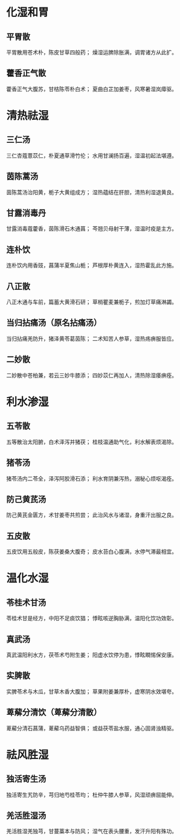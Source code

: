 # 化湿和胃 
## 平胃散
平胃散用苍术朴，陈皮甘草四般药； 
燥湿运脾除胀满，调胃诸方从此扩。 
## 藿香正气散
藿香正气大腹苏，甘桔陈苓朴白术； 
夏曲白芷加姜枣，风寒暑湿岚瘴驱。
# 清热祛湿
## 三仁汤
三仁杏蔻薏苡仁，朴夏通草滑竹伦； 
水用甘澜扬百遍，湿温初起法堪遵。 
## 茵陈蒿汤
茵陈蒿汤治阳黄，栀子大黄组成方； 
湿热蕴结在肝胆，清热利湿退黄良。 
## 甘露消毒丹
甘露消毒蔻藿香，茵陈滑石木通菖； 
芩翘贝母射干薄，湿温时疫是主方。 
## 连朴饮
连朴饮内用香豉，菖蒲半夏焦山栀； 
芦根厚朴黄连入，湿热霍乱此方施。 
## 八正散
八正木通与车前，篇蓄大黄滑石研； 
草梢瞿麦兼栀子，煎加灯草痛淋蠲。 
## 当归拈痛汤（原名拈痛汤）
当归拈痛羌防升，猪泽黄苓葛茵陈； 
二术知苦人参草，湿热疡痹服皆应。 
## 二妙散
二妙散中苍柏兼，若云三妙牛膝添； 
四妙苡仁再加人，清热除湿痿痹痊。
# 利水渗湿 
## 五苓散
五等散治太阳腑，白术泽泻并猪茯； 
桂枝温通助气化，利水解表烦渴除。 
## 猪苓汤 
猪苓汤内二苓全，泽泻阿胶滑石添； 
利水育阴兼泻热，溺秘心烦呕渴痊。 
## 防己黄芪汤
防己黄芪金匮方，术甘姜枣共煎尝； 
此治风水与诸湿，身重汗出服之良。 
## 五皮散
五皮饮用五般皮，陈茯姜桑大腹奇； 
皮水苔白心腹满，水停气滞最相宜。
# 温化水湿
## 苓桂术甘汤
苓桂术甘是经方，中阳不足痰饮猖； 
悸眩咳逆胸胁满，温阳化饮功效彰。 
## 真武汤
真武温阳利水方，茯苓术芍附生姜； 
阳虚水饮停为患，悸眩瞷惕保安康。
## 实脾散
实脾苓术与木瓜，甘草木香大腹加； 
草果附姜兼厚朴，虚寒阴水效堪夸。 
## 萆薢分清饮（萆薢分清散）
萆薢分清石菖蒲，萆薢乌药益智俱； 
或益茯苓盐水服，通心固肾浊精驱。
# 祛风胜湿
## 独活寄生汤
独活寄生艽防辛，芎归地芍桂苓均； 
杜仲牛膝人参草，风湿顽痹屈能伸。 
## 羌活胜湿汤
羌活胜湿羌独芎，甘蔓藁本与防风； 
湿气在表头腰重，发汗升阳有殊功。
